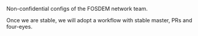 Non-confidential configs of the FOSDEM network team.

Once we are stable, we will adopt a workflow with stable master, PRs and four-eyes.
